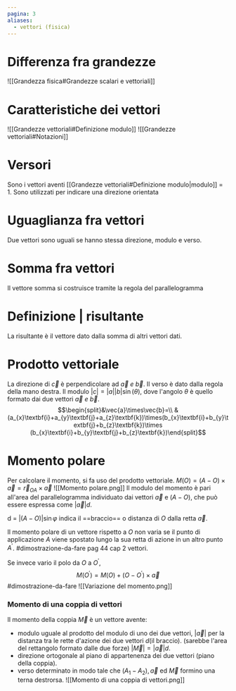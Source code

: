 ```yaml
---
pagina: 3
aliases:
  - vettori (fisica)
---
```

# Differenza fra grandezze
![[Grandezza fisica#Grandezze scalari e vettoriali]]
# Caratteristiche dei vettori
![[Grandezze vettoriali#Definizione modulo]]
![[Grandezze vettoriali#Notazioni]]
# Versori
Sono i vettori aventi [[Grandezze vettoriali#Definizione modulo|modulo]] = 1.
Sono utilizzati per indicare una direzione orientata
# Uguaglianza fra vettori
Due vettori sono uguali se hanno stessa direzione, modulo e verso.
# Somma fra vettori
Il vettore somma si costruisce tramite la regola del parallelogramma
# Definizione | risultante
La risultante è il vettore dato dalla somma di altri vettori dati.
# Prodotto vettoriale
La direzione di $\vec{c}$ è perpendicolare ad $\vec{a}\ e\ \vec{b}$.
Il verso è dato dalla regola della mano destra.
Il modulo $|c|=|a||b|\sin(\theta)$, dove l'angolo $\theta$ è quello formato dai due vettori $\vec{a}\ e\ \vec{b}$.
$$\begin{split}&\vec{a}\times\vec{b}=\\ &(a_{x}\textbf{i}+a_{y}\textbf{j}+a_{z}\textbf{k})\times(b_{x}\textbf{i}+b_{y}\textbf{j}+b_{z}\textbf{k})\times (b_{x}\textbf{i}+b_{y}\textbf{j}+b_{z}\textbf{k})\end{split}$$
# Momento polare
Per calcolare il momento, si fa uso del prodotto vettoriale.
$M(O)=(A-O)\times\vec{a}=\vec{r}_{OA}\times \vec{a}$
![[Momento polare.png]]
Il modulo del momento è pari all'area del parallelogramma individuato dai vettori $\vec{a}$ e $(A-O)$, che può essere espressa come $|\vec{a}|d$.

d = $|(A-O)|\sin\varphi$ indica il ==braccio== o distanza di $O$ dalla retta $\vec{a}$.

Il momento polare di un vettore rispetto a $O$ non varia se il punto di applicazione $A$ viene spostato lungo la sua retta di azione in un altro punto $A^{'}$.
#dimostrazione-da-fare pag 44 cap 2 vettori.

Se invece vario il polo da $O$ a $O^{'}$, $$M(O^{'})=M(O)+(O-O^{'})\times \vec{a}$$
#dimostrazione-da-fare 
![[Variazione del momento.png]]

### Momento di una coppia di vettori
Il momento della coppia $\vec{M}$ è un vettore avente:
- modulo uguale al prodotto del modulo di uno dei due vettori, $|\vec{a}|$ per la distanza tra le rette d'azione dei due vettori $d$(il braccio). (sarebbe l'area del rettangolo formato dalle due forze)
$|\vec{M}|=|\vec{a}|d$.
- direzione ortogonale al piano di appartenenza dei due vettori (piano della coppia).
- verso determinato in modo tale che $(A_{1}-A_{2}),\vec{a}$ ed $\vec{M}$ formino una terna destrorsa.
![[Momento di una coppia di vettori.png]]